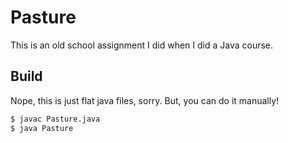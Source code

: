 # Pasture

This is an old school assignment I did when I did a Java course.

## Build

Nope, this is just flat java files, sorry. But, you can do it manually!

```sh
$ javac Pasture.java
$ java Pasture
```

